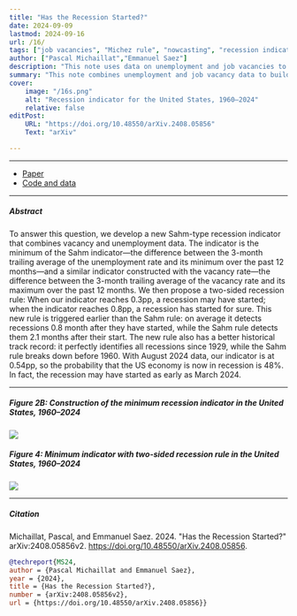 ```yaml
---
title: "Has the Recession Started?" 
date: 2024-09-09
lastmod: 2024-09-16
url: /16/
tags: ["job vacancies", "Michez rule", "nowcasting", "recession indicator", "recession probability", "recessions", "Sahm rule", "unemployment"]
author: ["Pascal Michaillat","Emmanuel Saez"]
description: "This note uses data on unemployment and job vacancies to build a real-time recession indicator. It shows that the US may be in recession since March 2024."
summary: "This note combines unemployment and job vacancy data to build a new Sahm-type recession rule. The rule shows that the US economy may have entered a recession as early as March 2024. In August 2024, the probability that the US economy is in a recession is 48%."
cover:
    image: "/16s.png"
    alt: "Recession indicator for the United States, 1960–2024"
    relative: false
editPost:
    URL: "https://doi.org/10.48550/arXiv.2408.05856"
    Text: "arXiv"

---
```


---

+ [Paper](/16.pdf)
+ [Code and data](https://github.com/pmichaillat/recession-indicator)

---

##### Abstract

To answer this question, we develop a new Sahm-type recession indicator that combines vacancy and unemployment data. The indicator is the minimum of the Sahm indicator—the difference between the 3-month trailing average of the unemployment rate and its minimum over the past 12 months—and a similar indicator constructed with the vacancy rate—the difference between the 3-month trailing average of the vacancy rate and its maximum over the past 12 months. We then propose a two-sided recession rule: When our indicator reaches 0.3pp, a recession may have started; when the indicator reaches 0.8pp, a recession has started for sure. This new rule is triggered earlier than the Sahm rule: on average it detects recessions 0.8 month after they have started, while the Sahm rule detects them 2.1 months after their start. The new rule also has a better historical track record: it perfectly identifies all recessions since 1929, while the Sahm rule breaks down before 1960. With August 2024 data, our indicator is at 0.54pp, so the probability that the US economy is now in recession is 48%. In fact, the recession may have started as early as March 2024.

---

##### Figure 2B:  Construction of the minimum recession indicator in the United States, 1960–2024

![](/16a.png)

##### Figure 4:  Minimum indicator with two-sided recession rule in the United States, 1960–2024

![](/16b.png)

---

##### Citation

Michaillat, Pascal, and Emmanuel Saez. 2024. "Has the Recession Started?" arXiv:2408.05856v2. https://doi.org/10.48550/arXiv.2408.05856.

```BibTeX
@techreport{MS24,
author = {Pascal Michaillat and Emmanuel Saez},
year = {2024},
title = {Has the Recession Started?},
number = {arXiv:2408.05856v2},
url = {https://doi.org/10.48550/arXiv.2408.05856}}
```